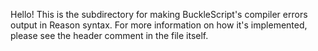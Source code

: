 Hello! This is the subdirectory for making BuckleScript's compiler errors output in Reason syntax. For more information on how it's implemented, please see the header comment in the file itself.
